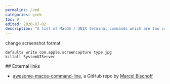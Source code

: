 ```yaml
---
permalink: /cmd
categories: geek
toc: 0
edited: 2020-07-02
description: "A list of MacOS / UNIX terminal commands which are too complex or rarely used to be remembered, but useful enough to be noted."
---
```

change screenshot format

```
defaults write com.apple.screencapture type jpg
killall SystemUIServer
```

## External links

- [awesome-macos-command-line](https://github.com/herrbischoff/awesome-macos-command-line), a GitHub repo by [Marcel Bischoff](https://herrbischoff.com/)
